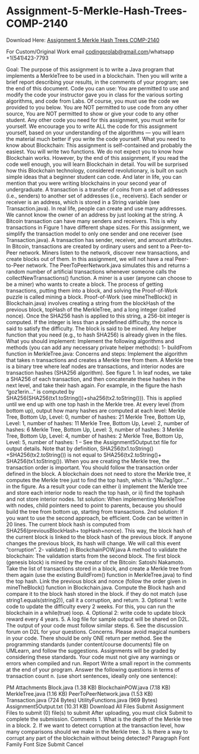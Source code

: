 # Assignment-5-Merkle-Hash-Trees-COMP-2140

Download Here: [Assignment 5 Merkle Hash Trees COMP-2140](https://codingherolab.com/product/assignment-5-merkle-hash-trees-comp-2140/)

For Custom/Original Work email codingprolab@gmail.com/whatsapp +1(541)423-7793

Goal: The purpose of this assignment is to write a Java program that implements a MerkleTree to be used in a blockchain. Then you will write a brief report describing your results, in the comments of your program; see the end of this document. Code you can use: You are permitted to use and modify the code your instructor gave you in class for the various sorting algorithms, and code from Labs. Of course, you must use the code we provided to you below. You are NOT permitted to use code from any other source, You are NOT permitted to show or give your code to any other student. Any other code you need for this assignment, you must write for yourself. We encourage you to write ALL the code for this assignment yourself, based on your understanding of the algorithms — you will learn the material much better if you write the code yourself. What you need to know about Blockchain: This assignment is self-contained and probably the easiest. You will write two functions. We do not expect you to know how Blockchain works. However, by the end of this assignment, if you read the code well enough, you will learn Blockchain in detail. You will be surprised how this Blockchain technology, considered revolutionary, is built on such simple ideas that a beginner student can code. And later in life, you can mention that you were writing blockchains in your second year of undergraduate. A transaction is a transfer of coins from a set of addresses (i.e., senders) to another set of addresses (i.e., receivers). Each sender or receiver is an address, which is stored in a String variable (see Transaction.java). In real life, people can create and use many addresses. We cannot know the owner of an address by just looking at the string. A Bitcoin transaction can have many senders and receivers. This is why transactions in Figure 1 have different shape sizes. For this assignment, we simplify the transaction model to only one sender and one receiver (see Transaction.java). A transaction has sender, receiver, and amount attributes. In Bitcoin, transactions are created by ordinary users and sent to a Peer-to-Peer network. Miners listen to the network, discover new transactions, and create blocks out of them. In this assignment, we will not have a real Peer-to-Peer network. The PeerToPeerNetwork.java simulates this and returns a random number of artificial transactions whenever someone calls the collectNewTransactions() function. A miner is a user (anyone can choose to be a miner) who wants to create a block. The process of getting transactions, putting them into a block, and solving the Proof-of-Work puzzle is called mining a block. Proof-of-Work (see mineTheBlock() in Blockchain.java) involves creating a string from the blockHash of the previous block, topHash of the MerkleTree, and a long integer (called nonce). Once the SHA256 hash is applied to this string, a 256-bit integer is computed. If the integer is less than a predefined difficulty, the nonce is said to satisfy the difficulty. The block is said to be mined. Any helper function that you need (e.g., to hash SHA256) is already given in the files. What you should implement: Implement the following algorithms and methods (you can add any necessary private helper methods): 1- buildFrom function in MerkleTree.java: Concerns and steps: Implement the algorithm that takes n transactions and creates a Merkle tree from them. A Merkle tree is a binary tree where leaf nodes are transactions, and interior nodes are transaction hashes (SHA256 algorithm). See figure 1. In leaf nodes, we take a SHA256 of each transaction, and then concatenate these hashes in the next level, and take their hash again. For example, in the figure the hash “goz1erin…” is computed by SHA256(SHA256(tx1.toString())+sha256(tx2.toString())). This is applied until we end up with one top hash in the Merkle tree. At every level (from bottom up), output how many hashes are computed at each level: Merkle Tree, Bottom Up, Level: 0, number of hashes: 21 Merkle Tree, Bottom Up, Level: 1, number of hashes: 11 Merkle Tree, Bottom Up, Level: 2, number of hashes: 6 Merkle Tree, Bottom Up, Level: 3, number of hashes: 3 Merkle Tree, Bottom Up, Level: 4, number of hashes: 2 Merkle Tree, Bottom Up, Level: 5, number of hashes: 1 – See the Assignment5Output.txt file for output details. Note that by definition, SHA256(tx1.toString() +SHA256(tx2.toString()) is not equal to SHA256(tx2.toString()+ SHA256(tx1.toString()). When you are creating the Merkle tree, the transaction order is important. You should follow the transaction order defined in the block. A blockchain does not need to store the Merkle tree, it computes the Merkle tree just to find the top hash, which is “iNu7ag1gor…” in the figure. As a result your code can either i) implement the Merkle tree and store each interior node to reach the top hash, or ii) find the tophash and not store interior nodes. 1st solution: When implementing MerkleTree with nodes, child pointers need to point to parents, because you should build the tree from bottom up, starting from transactions. 2nd solution: If you want to use the second approach, be efficient. Code can be written in 20 lines. The current block hash is computed from SHA256(previousBlockHash+ topHash+nonce). This way, the block hash of the current block is linked to the block hash of the previous block. If anyone changes the previous block, its hash will change. We will call this event “corruption”. 2- validate() in BlockchainPOW.java A method to validate the blockchain: The validation starts from the second block. The first block (genesis block) is mined by the creator of the Bitcoin: Satoshi Nakamoto. Take the list of transactions stored in a block, and create a Merkle tree from them again (use the existing BuildFrom() function in MerkleTree.java) to find the top hash. Link the previous block and nonce (follow the order given in mineTheBlock() function in Blockchain.java. Compute the Block hash and compare it to the block hash stored in the block. if they do not match (use string1.equals(string2)), call it a corruption, and return. 3. Optional 1: write code to update the difficulty every 2 weeks. For this, you can run the blockchain in a while(true) loop. 4. Optional 2: write code to update block reward every 4 years. 5. A log file for sample output will be shared on D2L. The output of your code must follow similar steps. 6. See the discussion forum on D2L for your questions. Concerns. Please avoid magical numbers in your code. There should be only ONE return per method. See the programming standards (under content/course documents) file on UMLearn, and follow the suggestions. Assignments will be graded by considering these standards. Your code must not give any warnings or errors when compiled and run. Report Write a small report in the comments at the end of your program. Answer the following questions in terms of transaction count n. (use short sentences, ideally only one sentence):

PM Attachments Block.java (1.38 KB) BlockchainPOW.java (7.18 KB) MerkleTree.java (1.16 KB) PeerToPeerNetwork.java (1.53 KB) Transaction.java (724 Bytes) UtilityFunctions.java (969 Bytes) Assignment5Output.txt (10.31 KB) Download All Files Submit Assignment Files to submit (0) file(s) to submit After uploading, you must click Submit to complete the submission. Comments 1. What is the depth of the Merkle tree in a block. 2. If we want to detect corruption at the transaction level, how many comparisons should we make in the Merkle tree. 3. Is there a way to corrupt any part of the blockchain without being detected? Paragraph Font Family Font Size Submit Cancel
